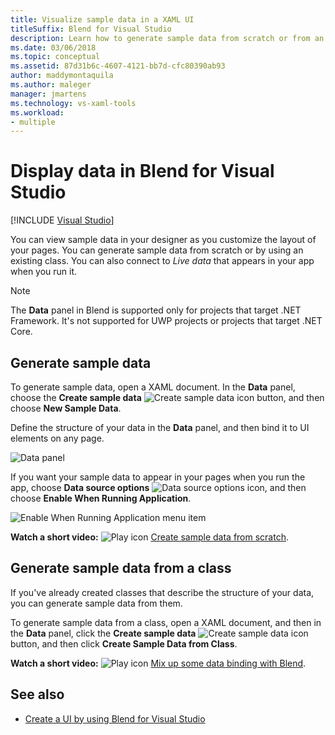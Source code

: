 ```yaml
---
title: Visualize sample data in a XAML UI
titleSuffix: Blend for Visual Studio
description: Learn how to generate sample data from scratch or from an existing class in Blend for Visual Studio.
ms.date: 03/06/2018
ms.topic: conceptual
ms.assetid: 87d31b6c-4607-4121-bb7d-cfc80390ab93
author: maddymontaquila
ms.author: maleger
manager: jmartens
ms.technology: vs-xaml-tools
ms.workload:
- multiple
---
```

# Display data in Blend for Visual Studio

 [!INCLUDE [Visual Studio](~/includes/applies-to-version/vs-windows-only.md)]

You can view sample data in your designer as you customize the layout of your pages. You can generate sample data from scratch or by using an existing class. You can also connect to *Live data* that appears in your app when you run it.

> [!NOTE]
> The **Data** panel in Blend is supported only for projects that target .NET Framework. It's not supported for UWP projects or projects that target .NET Core.

## Generate sample data

To generate sample data, open a XAML document. In the **Data** panel, choose the **Create sample data** ![Create sample data icon](../designers/media/30540d76-7256-43ce-b5d9-4b2edf3d339f.png) button, and then choose **New Sample Data**.

Define the structure of your data in the **Data** panel, and then bind it to UI elements on any page.

![Data panel](../designers/media/496d7ebc-fe46-42f6-95a8-57b0e5be5d49.png)

If you want your sample data to appear in your pages when you run the app, choose **Data source options** ![Data source options icon](../designers/media/ae1fd260-4f84-420d-b196-45fde357d81d.png), and then choose **Enable When Running Application**.

![Enable When Running Application menu item](../designers/media/05d5356d-91bb-4e6b-b3f7-29b76852c4b3.png)

**Watch a short video:** ![Play icon](../designers/media/bldadminconsoleinitialconfigicon.PNG) [Create sample data from scratch](https://www.bing.com/videos/search?q=blend%20data&qs=n&form=QBVR&pq=blend%20data&sc=8-7&sp=-1&sk=#view=detail&mid=F8F2449A76956D480FD2F8F2449A76956D480FD2&preserve-view=true).

## Generate sample data from a class

If you've already created classes that describe the structure of your data, you can generate sample data from them.

To generate sample data from a class, open a XAML document, and then in the **Data** panel, click the **Create sample data** ![Create sample data icon](../designers/media/30540d76-7256-43ce-b5d9-4b2edf3d339f.png) button, and then click **Create Sample Data from Class**.

**Watch a short video:** ![Play icon](../designers/media/bldadminconsoleinitialconfigicon.PNG) [Mix up some data binding with Blend](https://www.youtube.com/watch?v=LSwPB6CAvjg).

## See also

- [Create a UI by using Blend for Visual Studio](../xaml-tools/creating-a-ui-by-using-blend-for-visual-studio.md)
